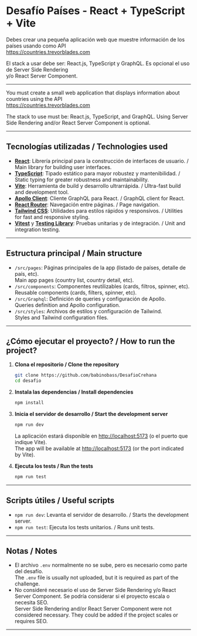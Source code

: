 # Desafío Países - React + TypeScript + Vite

Debes crear una pequeña aplicación web que muestre información de los países usando como API  
https://countries.trevorblades.com

El stack a usar debe ser: React.js, TypeScript y GraphQL. Es opcional el uso de Server Side Rendering  
y/o React Server Component.

---

You must create a small web application that displays information about countries using the API  
https://countries.trevorblades.com

The stack to use must be: React.js, TypeScript, and GraphQL. Using Server Side Rendering and/or React Server Component is optional.

---

## Tecnologías utilizadas / Technologies used

- [**React**](https://react.dev/): Librería principal para la construcción de interfaces de usuario. / Main library for building user interfaces.
- [**TypeScript**](https://www.typescriptlang.org/): Tipado estático para mayor robustez y mantenibilidad. / Static typing for greater robustness and maintainability.
- [**Vite**](https://vitejs.dev/): Herramienta de build y desarrollo ultrarrápida. / Ultra-fast build and development tool.
- [**Apollo Client**](https://www.apollographql.com/docs/react/): Cliente GraphQL para React. / GraphQL client for React.
- [**React Router**](https://reactrouter.com/): Navegación entre páginas. / Page navigation.
- [**Tailwind CSS**](https://tailwindcss.com/): Utilidades para estilos rápidos y responsivos. / Utilities for fast and responsive styling.
- [**Vitest**](https://vitest.dev/) y [**Testing Library**](https://testing-library.com/): Pruebas unitarias y de integración. / Unit and integration testing.

---

## Estructura principal / Main structure

- `/src/pages`: Páginas principales de la app (listado de países, detalle de país, etc).  
  Main app pages (country list, country detail, etc).
- `/src/components`: Componentes reutilizables (cards, filtros, spinner, etc).  
  Reusable components (cards, filters, spinner, etc).
- `/src/Graphql`: Definición de queries y configuración de Apollo.  
  Queries definition and Apollo configuration.
- `/src/styles`: Archivos de estilos y configuración de Tailwind.  
  Styles and Tailwind configuration files.

---

## ¿Cómo ejecutar el proyecto? / How to run the project?

1. **Clona el repositorio / Clone the repository**
   ```bash
   git clone https://github.com/babinobass/DesafioCrehana
   cd desafio
   ```

2. **Instala las dependencias / Install dependencies**
   ```bash
   npm install
   ```

3. **Inicia el servidor de desarrollo / Start the development server**
   ```bash
   npm run dev
   ```

   La aplicación estará disponible en [http://localhost:5173](http://localhost:5173) (o el puerto que indique Vite).  
   The app will be available at [http://localhost:5173](http://localhost:5173) (or the port indicated by Vite).

4. **Ejecuta los tests / Run the tests**
   ```bash
   npm run test
   ```

---

## Scripts útiles / Useful scripts

- `npm run dev`: Levanta el servidor de desarrollo. / Starts the development server.
- `npm run test`: Ejecuta los tests unitarios. / Runs unit tests.

---

## Notas / Notes

- El archivo `.env` normalmente no se sube, pero es necesario como parte del desafío.  
  The `.env` file is usually not uploaded, but it is required as part of the challenge.
- No consideré necesario el uso de Server Side Rendering y/o React Server Component. Se podría considerar si el proyecto escala o necesita SEO.  
  Server Side Rendering and/or React Server Component were not considered necessary. They could be added if the project scales or requires SEO.

---
